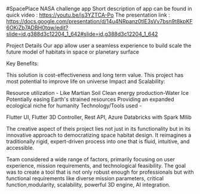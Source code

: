 #SpacePlace NASA challenge app
Short description of app can be found in quick video : https://youtu.be/js3YZTCA-Po
The presentation link : https://docs.google.com/presentation/d/14u4NRpanz0tlE3sVv7bsn9t8kpKF6OKiZb7ADBH0tqw/edit?slide=id.g388d3c12204_1_642#slide=id.g388d3c12204_1_642

Project Details
Our app allow user a seamless experience to build scale the future model of habitats in space or planetary surface


Key Benefits:

This solution is cost-effectiveness and long term value. 
This project has most potential to improve life on universe
Impact and Scalability:

Resource utilization - Like Martian Soil
Clean energy production-Water Ice
Potentially easing Earth's strained resources 
Providing an expanded ecological niche for humanity
Technology/Tools used -

Flutter UI, Flutter 3D Controller, Rest API, Azure Databricks with Spark Mllib

The creative aspect of theis project lies not just in its functionality but in its innovative approach to democratizing space habitat design. It reimagines a traditionally rigid, expert-driven process into one that is fluid, intuitive, and accessible.

Team considered a wide range of factors, primarily focusing on user experience, mission requirements, and technological feasibility. The goal was to create a tool that is not only robust enough for professionals but with functional requirements like diverse mission parameters, critical function,modularity, scalability, powerful 3D engine, AI integration. 
